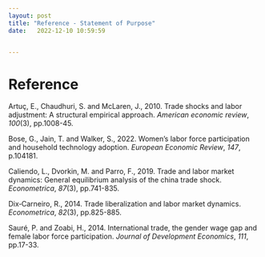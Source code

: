 ```yaml
---
layout: post
title: "Reference - Statement of Purpose"
date:   2022-12-10 10:59:59


---
```


# Reference

Artuç, E., Chaudhuri, S. and McLaren, J., 2010. Trade shocks and labor adjustment: A structural empirical approach. *American economic review*, *100*(3), pp.1008-45.

Bose, G., Jain, T. and Walker, S., 2022. Women’s labor force participation and household technology adoption. *European Economic Review*, *147*, p.104181.

Caliendo, L., Dvorkin, M. and Parro, F., 2019. Trade and labor market dynamics: General equilibrium analysis of the china trade shock. *Econometrica*, *87*(3), pp.741-835.

Dix‐Carneiro, R., 2014. Trade liberalization and labor market dynamics. *Econometrica*, *82*(3), pp.825-885.

Sauré, P. and Zoabi, H., 2014. International trade, the gender wage gap and female labor force participation. *Journal of Development Economics*, *111*, pp.17-33.
